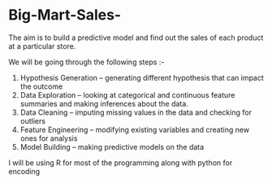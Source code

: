 # Big-Mart-Sales-

The aim is to build a predictive model and find out the sales of each product at a particular store.

We will be going through the following steps :-

1) Hypothesis Generation – generating different hypothesis that can impact the outcome
2) Data Exploration – looking at categorical and continuous feature summaries and making inferences about the data.
3) Data Cleaning – imputing missing values in the data and checking for outliers
4) Feature Engineering – modifying existing variables and creating new ones for analysis
5) Model Building – making predictive models on the data

I will be using R for most of the programming along with python for encoding
